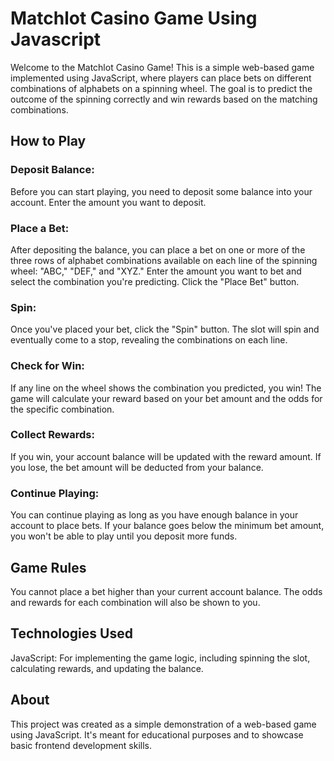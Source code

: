 
# Matchlot Casino Game Using Javascript


Welcome to the Matchlot Casino Game! This is a simple web-based game implemented using JavaScript, where players can place bets on different combinations of alphabets on a spinning wheel. The goal is to predict the outcome of the spinning correctly and win rewards based on the matching combinations.

## How to Play

### Deposit Balance: 
Before you can start playing, you need to deposit some balance into your account. Enter the amount you want to deposit.


### Place a Bet: 
After depositing the balance, you can place a bet on one or more of the three rows of alphabet combinations available on each line of the spinning wheel: "ABC," "DEF," and "XYZ." Enter the amount you want to bet and select the combination you're predicting. Click the "Place Bet" button.


### Spin: 
Once you've placed your bet, click the "Spin" button. The slot will spin and eventually come to a stop, revealing the combinations on each line.

### Check for Win: 
If any line on the wheel shows the combination you predicted, you win! The game will calculate your reward based on your bet amount and the odds for the specific combination.

### Collect Rewards: 
If you win, your account balance will be updated with the reward amount. If you lose, the bet amount will be deducted from your balance.

### Continue Playing: 
You can continue playing as long as you have enough balance in your account to place bets. If your balance goes below the minimum bet amount, you won't be able to play until you deposit more funds.

## Game Rules

You cannot place a bet higher than your current account balance.
The odds and rewards for each combination will also be shown to you.

## Technologies Used

JavaScript: For implementing the game logic, including spinning the slot, calculating rewards, and updating the balance.



## About
This project was created as a simple demonstration of a web-based game using JavaScript. It's meant for educational purposes and to showcase basic frontend development skills.
